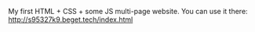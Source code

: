 My first HTML + CSS + some JS multi-page website. You can use it there: http://s95327k9.beget.tech/index.html
